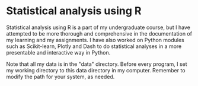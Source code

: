 # Statistical analysis using R
Statistical analysis using R is a part of my undergraduate course, but I have attempted to be more thorough and comprehensive in the documentation of my learning and my assignments. I have also worked on Python modules such as Scikit-learn, Plotly and Dash to do statistical analyses in a more presentable and interactive way in Python.

Note that all my data is in the "data" directory. Before every program, I set my working directory to this data directory in my computer. Remember to modify the path for your system, as needed.
